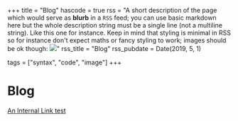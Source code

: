 +++
title = "Blog"
hascode = true
rss = "A short description of the page which would serve as **blurb** in a `RSS` feed; you can use basic markdown here but the whole description string must be a single line (not a multiline string). Like this one for instance. Keep in mind that styling is minimal in RSS so for instance don't expect maths or fancy styling to work; images should be ok though: ![](https://upload.wikimedia.org/wikipedia/en/b/b0/Rick_and_Morty_characters.jpg)"
rss_title = "Blog"
rss_pubdate = Date(2019, 5, 1)

tags = ["syntax", "code", "image"]
+++

# Blog

[An Internal Link test](https://github.com/indymnv/myblog/posts/test_post.md)
